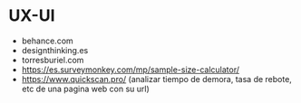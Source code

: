 # UX-UI
- behance.com
- designthinking.es
- torresburiel.com
- https://es.surveymonkey.com/mp/sample-size-calculator/
- https://www.quickscan.pro/ (analizar tiempo de demora, tasa de rebote, etc de una pagina web con su url)
